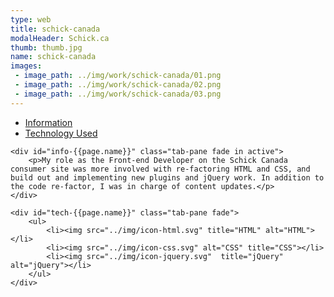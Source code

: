 ```yaml
---
type: web
title: schick-canada
modalHeader: Schick.ca
thumb: thumb.jpg
name: schick-canada
images:
 - image_path: ../img/work/schick-canada/01.png
 - image_path: ../img/work/schick-canada/02.png
 - image_path: ../img/work/schick-canada/03.png
---
```


<ul class="nav nav-tabs inner-modal">
	<li class="active"><a data-toggle="tab" href="#info-{{page.name}}">Information</a></li>
	<li><a data-toggle="tab" href="#tech-{{page.name}}">Technology Used</a></li>
</ul>

<div class="tab-content">
	
	<div id="info-{{page.name}}" class="tab-pane fade in active">
		<p>My role as the Front-end Developer on the Schick Canada consumer site was more involved with re-factoring HTML and CSS, and build out and implementing new plugins and jQuery work. In addition to the code re-factor, I was in charge of content updates.</p>
	</div>
	
    <div id="tech-{{page.name}}" class="tab-pane fade">
    	<ul>
    		<li><img src="../img/icon-html.svg" title="HTML" alt="HTML"></li>
    		<li><img src="../img/icon-css.svg" alt="CSS" title="CSS"></li>
    		<li><img src="../img/icon-jquery.svg"  title="jQuery" alt="jQuery"></li>
    	</ul>
    </div>
</div>	